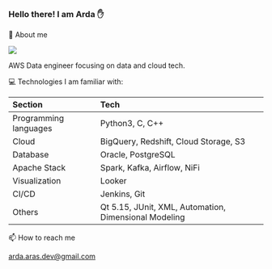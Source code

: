 ### Hello there!  I am Arda ✋

💬 About me

![](https://komarev.com/ghpvc/?username=ArdaAras&color=lightgrey&style=plastic)

AWS Data engineer focusing on data and cloud tech.

💻 Technologies I am familiar with:

| Section      | Tech |
| :---        |    :----    |
| Programming languages     | Python3, C, C++ |
| Cloud   | BigQuery, Redshift, Cloud Storage, S3|
| Database | Oracle, PostgreSQL |
| Apache Stack         | Spark, Kafka, Airflow, NiFi |
| Visualization        | Looker |
| CI/CD                | Jenkins, Git |
| Others               | Qt 5.15, JUnit, XML, Automation, Dimensional Modeling |

📫 How to reach me

arda.aras.dev@gmail.com
